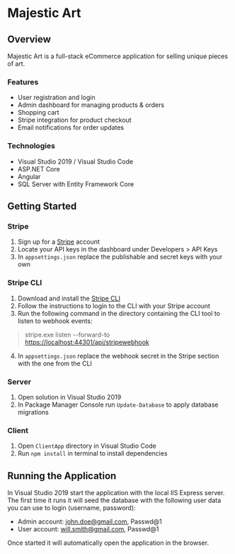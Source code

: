 # Majestic Art

## Overview

Majestic Art is a full-stack eCommerce application for selling unique pieces of art.

### Features

- User registration and login
- Admin dashboard for managing products & orders
- Shopping cart
- Stripe integration for product checkout
- Email notifications for order updates

### Technologies

- Visual Studio 2019 / Visual Studio Code
- ASP.NET Core
- Angular
- SQL Server with Entity Framework Core

## Getting Started

### Stripe

1. Sign up for a [Stripe](https://stripe.com/) account
2. Locate your API keys in the dashboard under Developers > API Keys
3. In `appsettings.json` replace the publishable and secret keys with your own

### Stripe CLI

1. Download and install the [Stripe CLI](https://stripe.com/docs/stripe-cli)
2. Follow the instructions to login to the CLI with your Stripe account
3. Run the following command in the directory containing the CLI tool to listen to webhook events:

> stripe.exe listen --forward-to <https://localhost:44301/api/stripewebhook>

4. In `appsettings.json` replace the webhook secret in the Stripe section with the one from the CLI

### Server

1. Open solution in Visual Studio 2019
2. In Package Manager Console run `Update-Database` to apply database migrations

### Client

1. Open `ClientApp` directory in Visual Studio Code
2. Run `npm install` in terminal to install dependencies

## Running the Application

In Visual Studio 2019 start the application with the local IIS Express server.
The first time it runs it will seed the database with the following user data you can use to login (username, password):

- Admin account: john.doe@gmail.com, Passwd@1
- User account: will.smith@gmail.com, Passwd@1

Once started it will automatically open the application in the browser.
